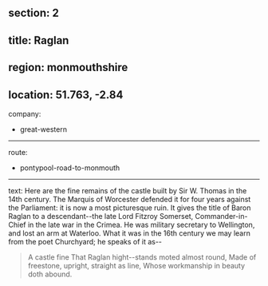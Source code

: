 section: 2
----
title: Raglan
----
region: monmouthshire
----
location: 51.763, -2.84
----
company:
- great-western
----
route:
- pontypool-road-to-monmouth
----
text: Here are the fine remains of the castle built by Sir W. Thomas in the 14th century. The Marquis of Worcester defended it for four years against the Parliament: it is now a most picturesque ruin. It gives the title of Baron Raglan to a descendant--the late Lord Fitzroy Somerset, Commander-in- Chief in the late war in the Crimea. He was military secretary to Wellington, and lost an arm at Waterloo. What it was in the 16th century we may learn from the poet Churchyard; he speaks of it as--

> A castle fine
> That Raglan hight--stands moted almost round,
> Made of freestone, upright, straight as line,
> Whose workmanship in beauty doth abound.

